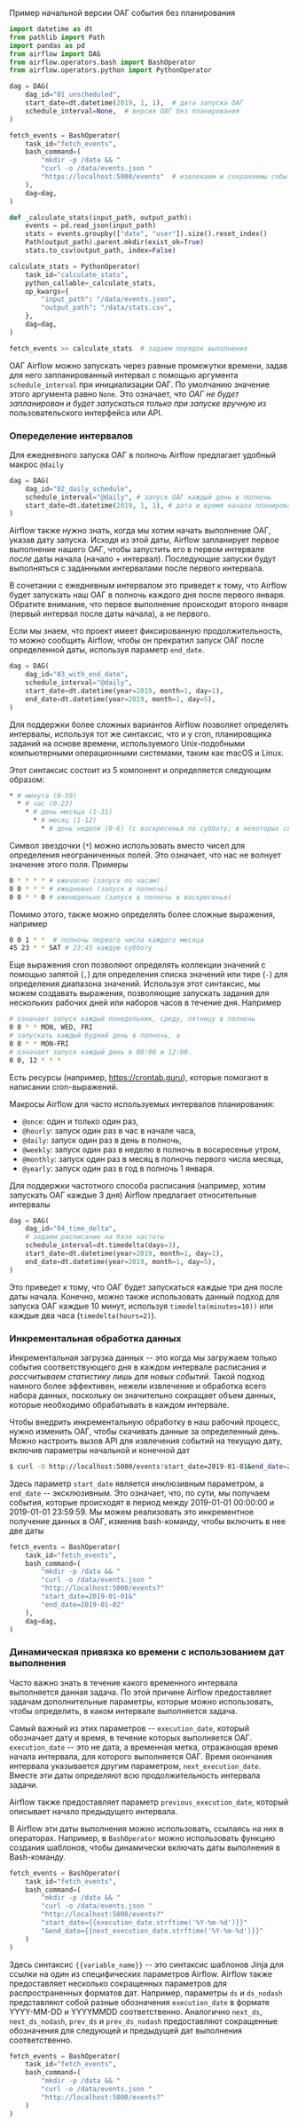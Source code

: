 Пример начальной версии ОАГ события без планирования
```python
import datetime as dt
from pathlib import Path
import pandas as pd
from airflow import DAG
from airflow.operators.bash import BashOperator
from airflow.operators.python import PythonOperator

dag = DAG(
	dag_id="01_unscheduled",
	start_date=dt.datetime(2019, 1, 1),  # дата запуска ОАГ
    schedule_interval=None,  # версия ОАГ без планирования
)

fetch_events = BashOperator(
	task_id="fetch_events",
	bash_command=(
        "mkdir -p /data && "
        "curl -o /data/events.json "
        "https://localhost:5000/events"  # извлекаем и сохраняемы события из API
	),
	dag=dag,
)

def _calculate_stats(input_path, output_path):
    events = pd.read_json(input_path)
    stats = events.groupby(["date", "user"]).size().reset_index()
    Path(output_path).parent.mkdir(exist_ok=True)
    stats.to_csv(output_path, index=False)

calculate_stats = PythonOperator(
	task_id="calculate_stats",
	python_callable=_calculate_stats,
	op_kwargs={
        "input_path": "/data/events.json",
        "output_path": "/data/stats.csv",
	},
	dag=dag,
)

fetch_events >> calculate_stats  # задаем порядок выполнения
```

ОАГ Airflow можно запускать через равные промежутки времени, задав для него запланированный интервал с помощью аргумента `schedule_interval` при инициализации ОАГ. По умолчанию значение этого аргумента равно `None`. Это означает, что _ОАГ не будет запланирован и будет запускаться только при запуске вручную_ из пользовательского интерфейса или API.
### Опеределение интервалов

Для ежедневного запуска ОАГ в полночь Airflow предлагает удобный макрос `@daily`
```python
dag = DAG(
	dag_id="02_daily_schedule",
	schedule_interval="@daily", # запуск ОАГ каждый день в полночь
	start_date=dt.datetime(2019, 1, 1), # дата и время начала планирования ОАГ
)
```

Airflow также нужно знать, когда мы хотим начать выполнение ОАГ, указав дату запуска. Исходя из этой даты, Airflow запланирует первое выполнение нашего ОАГ, чтобы запустить его в первом интервале _после_  даты начала (начало + интервал). Последующие запуски будут выполняться с заданными интервалами после первого интервала.

В сочетании с ежедневным интервалом это приведет к тому, что Airflow будет запускать наш ОАГ в полночь каждого дня после первого января. Обратите внимание, что первое выполнение происходит второго января (первый интервал после даты начала), а не первого.

Если мы знаем, что проект имеет фиксированную продолжительность, то можно сообщить Airflow, чтобы он прекратил запуск ОАГ после определенной даты, используя параметр `end_date`.
```python
dag = DAG(
	dag_id="03_with_end_date",
	schedule_interval="@daily",
	start_date=dt.datetime(year=2019, month=1, day=1),
	end_date=dt.datetime(year=2019, month=1, day=5),
)
```

Для поддержки более сложных вариантов Airflow позволяет определять интервалы, используя тот же синтаксис, что и у cron, планировщика заданий на основе времени, используемого Unix-подобными компьютерными операционными системами, таким как macOS и Linux.

Этот синтаксис состоит из 5 компонент и определяется следующим образом:
```bash
* # минута (0-59)
  * # час (0-23)
    * # день месяца (1-31)
	  * # месяц (1-12)
	    * # день недели (0-6) (с воскресенья по субботу; в некоторых системах 7 - это тоже воскресенье)
```

Символ звездочки (`*`) можно использовать вместо чисел для определения неограниченных полей. Это означает, что нас не волнует значение этого поля. Примеры
```bash
0 * * * * # ежечасно (запуск по часам)
0 0 * * * # ежедневно (запуск в полночь)
0 0 * * 0 # еженедельно (запуск в полночь в воскресенье)
```

Помимо этого, также можно определять более сложные выражения, например
```bash
0 0 1 * *  # полночь первого числа каждого месяца
45 23 * * SAT # 23:45 каждую субботу
```

Еще выражения cron позволяют определять коллекции значений с помощью запятой (`,`) для определения списка значений или тире (`-`) для определения диапазона значений. Используя этот синтаксис, мы можем создавать выражения, позволяющие запускать задания для нескольких рабочих дней или наборов часов в течение дня. Например
```bash
# означает запуск каждый понедельник, среду, пятницу в полночь
0 0 * * MON, WED, FRI
# запускать каждый будний день в полночь, а
0 0 * * MON-FRI
# означает запуск каждый день в 00:00 и 12:00.
0 0, 12 * * *
```

Есть ресурсы (например, https://crontab.guru), которые помогают в написании cron-выражений.

Макросы Airflow для часто используемых интервалов планирования:
- `@once`: один и только один раз,
- `@hourly`: запуск один раз в час в начале часа,
- `@daily`: запуск один раз в день в полночь,
- `@weekly`: запуск один раз в неделю в полночь в воскресенье утром,
- `@monthly`: запуск один раз в месяц в полночь первого числа месяца,
- `@yearly`: запуск один раз в год в полночь 1 января.

Для поддержки частотного способа расписания (например, хотим запускать ОАГ каждые 3 дня) Airflow предлагает относительные интервалы
```python
dag = DAG(
	dag_id="04_time_delta",
    # задаем расписание на базе частоты
	schedule_interval=dt.timedelta(days=3),
    start_date=dt.datetime(year=2019, month=1, day=1),
    end_date=dt.datetime(year=2019, month=1, day=5),
)
```

Это приведет к тому, что ОАГ будет запускаться каждые три дня после даты начала. Конечно, можно также использовать данный подход для запуска ОАГ каждые 10 минут, используя `timedelta(minutes=10))` или каждые два часа (`timedelta(hours=2)`).
###  Инкрементальная обработка данных

Инкрементальная загрузка данных -- это когда мы загружаем только события соответствующего дня в каждом интервале расписания и _рассчитываем статистику лишь для новых событий_. Такой подход намного более эффективен, нежели извлечение и обработка всего набора данных, поскольку он значительно сокращает объем данных, которые необходимо обрабатывать в каждом интервале.

Чтобы внедрить инкрементальную обработку в наш рабочий процесс, нужно изменить ОАГ, чтобы скачивать данные за определенный день. Можно настроить вызов API для извлечения событий на текущую дату, включив параметры начальной и конечной дат
```bash
$ curl -O http://localhost:5000/events?start_date=2019-01-01&end_date=2019-01-02
```
Здесь параметр `start_date` является инклюзивным параметром, а `end_date` -- эксклюзивным. Это означает, что, по сути, мы получаем события, которые происходят в период между 2019-01-01 00:00:00 и 2019-01-01 23:59:59.
Мы можем реализовать это инкрементное получение данных в ОАГ, изменив bash-команду, чтобы включить в нее две даты
```python
fetch_events = BashOperator(
	task_id="fetch_events",
	bash_command=(
        "mkdir -p /data && "	
        "curl -o /data/events.json "
        "http://localhost:5000/events?"
        "start_date=2019-01-01&"
        "end_date=2019-01-02"
	),
	dag=dag,
)
```
### Динамическая привязка ко времени с использованием дат выполнения

Часто важно знать в течение какого временного интервала выполняется данная задача. По этой причине Airflow предоставляет задачам дополнительные параметры, которые можно использовать, чтобы определить, в каком интервале выполняется задача.

Самый важный из этих параметров -- `execution_date`, который обозначает дату и время, в течение которых выполняется ОАГ. `execution_date` -- это не дата, а временная метка, отражающая время начала интервала, для которого выполняется ОАГ. Время окончания интервала указывается другим параметром, `next_execution_date`. Вместе эти даты определяют всю продолжительность интервала задачи.

Airflow также предоставляет параметр `previous_execution_date`, который описывает начало предыдущего интервала. 

В Airflow эти даты выполнения можно использовать, ссылаясь на них в операторах. Например, в `BashOperator` можно использовать функцию создания шаблонов, чтобы динамически включать даты выполнения в Bash-команду.
```python
fetch_events = BashOperator(
	task_id="fetch_events",
	bash_command=(
        "mkdir -p /data && "
        "curl -o /data/events.json "
        "http://localhost:5000/events?"
        "start_date={{execution_date.strftime('%Y-%m-%d')}}"
        "&end_date={{next_execution_date.strftime('%Y-%m-%d')}}"
	)
)
```

Здесь синтаксис `{{variable_name}}` -- это синтаксис шаблонов Jinja для ссылки на один из специфических параметров Airflow. Airflow также предоставляет несколько сокращенных параметров для распространенных форматов дат. Например, параметры `ds` и `ds_nodash` представляют собой разные обозначения `execution_date` в формате YYYY-MM-DD и YYYYMMDD соответственно. Аналогично `next_ds`, `next_ds_nodash`, `prev_ds` и `prev_ds_nodash` предоставляют сокращенные обозначения для следующей и предыдущей дат выполнения соответственно.
```python
fetch_events = BashOperator(
	task_id="fetch_events",
	bash_command=(
        "mkdir -p /data && "
        "curl -o /data/events.json "
        "http://localhost:5000/events?"
	)
)
```